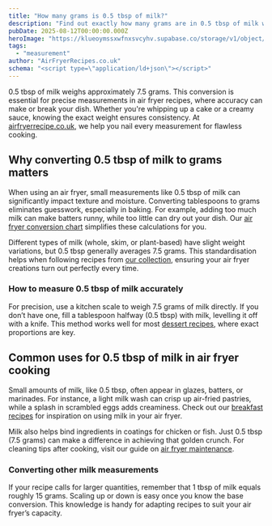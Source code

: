 ```yaml
---
title: "How many grams is 0.5 tbsp of milk?"
description: "Find out exactly how many grams are in 0.5 tbsp of milk with our easy conversion guide – perfect for air fryer recipes!"
pubDate: 2025-08-12T00:00:00.000Z
heroImage: "https://klueoymssxwfnxsvcyhv.supabase.co/storage/v1/object/public/md/how-many-grams-is-0-5-tbsp-of-milk-8b9354c6.webp"
tags:
  - "measurement"
author: "AirFryerRecipes.co.uk"
schema: "<script type=\"application/ld+json\"></script>"
---
```


<p>0.5 tbsp of milk weighs approximately 7.5 grams. This conversion is essential for precise measurements in air fryer recipes, where accuracy can make or break your dish. Whether you're whipping up a cake or a creamy sauce, knowing the exact weight ensures consistency. At <a href=https://www.airfryerrecipe.co.uk/>airfryerrecipe.co.uk</a>, we help you nail every measurement for flawless cooking.</p>  

<h2>Why converting 0.5 tbsp of milk to grams matters</h2>  
<p>When using an air fryer, small measurements like 0.5 tbsp of milk can significantly impact texture and moisture. Converting tablespoons to grams eliminates guesswork, especially in baking. For example, adding too much milk can make batters runny, while too little can dry out your dish. Our <a href=https://www.airfryerrecipe.co.uk/air-fryer-conversion-chart>air fryer conversion chart</a> simplifies these calculations for you.</p>  

<p>Different types of milk (whole, skim, or plant-based) have slight weight variations, but 0.5 tbsp generally averages 7.5 grams. This standardisation helps when following recipes from <a href=https://www.airfryerrecipe.co.uk/recipes>our collection</a>, ensuring your air fryer creations turn out perfectly every time.</p>  

<h3>How to measure 0.5 tbsp of milk accurately</h3>  
<p>For precision, use a kitchen scale to weigh 7.5 grams of milk directly. If you don’t have one, fill a tablespoon halfway (0.5 tbsp) with milk, levelling it off with a knife. This method works well for most <a href=https://www.airfryerrecipe.co.uk/recipe-category/dessert>dessert recipes</a>, where exact proportions are key.</p>  

<h2>Common uses for 0.5 tbsp of milk in air fryer cooking</h2>  
<p>Small amounts of milk, like 0.5 tbsp, often appear in glazes, batters, or marinades. For instance, a light milk wash can crisp up air-fried pastries, while a splash in scrambled eggs adds creaminess. Check out our <a href=https://www.airfryerrecipe.co.uk/recipe-category/breakfast>breakfast recipes</a> for inspiration on using milk in your air fryer.</p>  

<p>Milk also helps bind ingredients in coatings for chicken or fish. Just 0.5 tbsp (7.5 grams) can make a difference in achieving that golden crunch. For cleaning tips after cooking, visit our guide on <a href=https://www.airfryerrecipe.co.uk/air-fryer-cleaner>air fryer maintenance</a>.</p>  

<h3>Converting other milk measurements</h3>  
<p>If your recipe calls for larger quantities, remember that 1 tbsp of milk equals roughly 15 grams. Scaling up or down is easy once you know the base conversion. This knowledge is handy for adapting recipes to suit your air fryer’s capacity.</p>